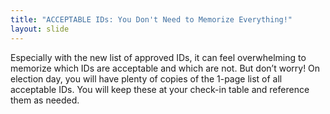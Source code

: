 ```yaml
---
title: "ACCEPTABLE IDs: You Don't Need to Memorize Everything!"
layout: slide
---
```


Especially with the new list of approved IDs, it can feel overwhelming to memorize which IDs are acceptable and which are not. But don’t worry! On election day, you will have plenty of copies of the 1-page list of all acceptable IDs. You will keep these at your check-in table and reference them as needed.
